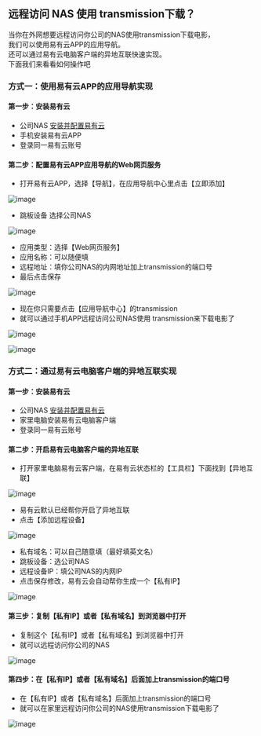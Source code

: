 ## 远程访问 NAS 使用 transmission下载？
当你在外网想要远程访问你公司的NAS使用transmission下载电影，  
我们可以使用易有云APP的应用导航。  
还可以通过易有云电脑客户端的异地互联快速实现。  
下面我们来看看如何操作吧  

### 方式一：使用易有云APP的应用导航实现
#### 第一步：安装易有云
- 公司NAS [安装并配置易有云](https://doc.linkease.com/zh/guide/linkease/install/device/windows.html)
- 手机安装易有云APP
- 登录同一易有云账号
#### 第二步：配置易有云APP应用导航的Web网页服务
- 打开易有云APP，选择【导航】，在应用导航中心里点击【立即添加】

![image](./image/transmission/1.jpg)

- 跳板设备 选择公司NAS

![image](./image/transmission/2.jpg)

- 应用类型：选择【Web网页服务】
- 应用名称：可以随便填
- 远程地址：填你公司NAS的内网地址加上transmission的端口号
- 最后点击保存

![image](./image/transmission/3.jpg)

- 现在你只需要点击【应用导航中心】的transmission
- 就可以通过手机APP远程访问公司NAS使用 transmission来下载电影了

![image](./image/transmission/4.jpg)

![image](./image/transmission/5.jpg)

### 方式二：通过易有云电脑客户端的异地互联实现
#### 第一步：安装易有云
- 公司NAS [安装并配置易有云](https://doc.linkease.com/zh/guide/linkease/install/device/windows.html)
- 家里电脑安装易有云电脑客户端
- 登录同一易有云账号
#### 第二步：开启易有云电脑客户端的异地互联
- 打开家里电脑易有云客户端，在易有云状态栏的【工具栏】下面找到【异地互联】

![image](./image/remote/1.jpg)

- 易有云默认已经帮你开启了异地互联
- 点击【添加远程设备】

![image](./image/remote/20.jpg)

- 私有域名：可以自己随意填（最好填英文名）
- 跳板设备：选公司NAS
- 远程设备IP：填公司NAS的内网IP
- 点击保存修改，易有云会自动帮你生成一个【私有IP】

![image](./image/transmission/9.jpg)

#### 第三步：复制【私有IP】或者【私有域名】到浏览器中打开
- 复制这个【私有IP】或者【私有域名】到浏览器中打开
- 就可以远程访问你公司的NAS

![image](./image/transmission/11.jpg)

#### 第四步：在【私有IP】或者【私有域名】后面加上transmission的端口号
- 在【私有IP】或者【私有域名】后面加上transmission的端口号
- 就可以在家里远程访问你公司的NAS使用transmission下载电影了

![image](./image/transmission/10.jpg)